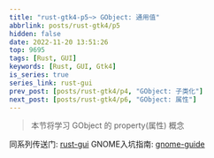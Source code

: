 ```yaml
---
title: "rust-gtk4-p5~> GObject: 通用值"
abbrlink: posts/rust-gtk4/p5
hidden: false
date: 2022-11-20 13:51:26
top: 9695
tags: [Rust, GUI]
keywords: [Rust, GUI, Gtk4]
is_series: true
series_link: rust-gui
prev_post: [posts/rust-gtk4/p4, "GObject: 子类化"]
next_post: [posts/rust-gtk4/p6, "GObject: 属性"]
---
```

> 本节将学习 GObject 的 property(属性) 概念
<!-- more -->

同系列传送门: [rust-gui](/categories/rust-gui)
GNOME入坑指南: [gnome-guide](/posts/gnome/guide)
